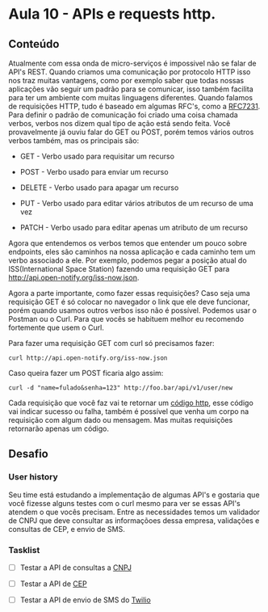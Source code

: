 # Aula 10 - APIs e requests http.

## Conteúdo

Atualmente com essa onda de micro-serviços é impossivel não se falar de API's REST. Quando criamos uma comunicação por protocolo HTTP isso nos traz muitas vantagens, como por exemplo saber que todas nossas aplicações vão seguir um padrão para se comunicar, isso também facilita para ter um ambiente com muitas linguagens diferentes.
Quando falamos de requisições HTTP, tudo é baseado em algumas RFC's, como a [RFC7231](https://tools.ietf.org/html/rfc7231). Para definir o padrão de comunicação foi criado uma coisa chamada verbos, verbos nos dizem qual tipo de ação está sendo feita.
Você provavelmente já ouviu falar do GET ou POST, porém temos vários outros verbos também, mas os principais são:

* GET - Verbo usado para requisitar um recurso

* POST - Verbo usado para enviar um recurso

* DELETE - Verbo usado para apagar um recurso

* PUT - Verbo usado para editar vários atributos de um recurso de uma vez

* PATCH - Verbo usado para editar apenas um atributo de um recurso

Agora que entendemos os verbos temos que entender um pouco sobre endpoints, eles são caminhos na nossa aplicação e cada caminho tem um verbo associado a ele. Por exemplo, podemos pegar a posição atual do ISS(International Space Station) fazendo uma requisição GET para http://api.open-notify.org/iss-now.json.

Agora a parte importante, como fazer essas requisições? Caso seja uma requisição GET é só colocar no navegador o link que ele deve funcionar, porém quando usamos outros verbos isso não é possível. Podemos usar o Postman ou o Curl. Para que vocês se habituem melhor eu recomendo fortemente que usem o Curl.

Para fazer uma requisição GET com curl só precisamos fazer:

`curl http://api.open-notify.org/iss-now.json`

Caso queira fazer um POST ficaria algo assim:

`curl -d "name=fulado&senha=123" http://foo.bar/api/v1/user/new`

Cada requisição que você faz vai te retornar um [código http](https://developer.mozilla.org/pt-BR/docs/Web/HTTP/Status), esse código vai indicar sucesso ou falha, também é possível que venha um corpo na requisição com algum dado ou mensagem. Mas muitas requisições retornarão apenas um código.

## Desafio

### User history

Seu time está estudando a implementação de algumas API's e gostaria que você fizesse alguns testes com o curl mesmo para ver se essas API's atendem o que vocês precisam. Entre as necessidades temos um validador de CNPJ que deve consultar as informaçõoes dessa empresa, validações e consultas de CEP, e envio de SMS.

### Tasklist

* [ ] Testar a API de consultas a [CNPJ](https://receitaws.com.br/api)

* [ ] Testar a API de [CEP](https://viacep.com.br/)

* [ ] Testar a API de envio de SMS do [Twilio](https://www.twilio.com/)
